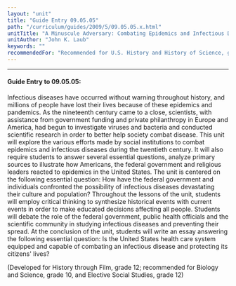 ```yaml
---
layout: "unit"
title: "Guide Entry 09.05.05"
path: "/curriculum/guides/2009/5/09.05.05.x.html"
unitTitle: "A Minuscule Adversary: Combating Epidemics and Infectious Diseases in America"
unitAuthor: "John K. Laub"
keywords: ""
recommendedFor: "Recommended for U.S. History and History of Science, grade 12; Biology, grade 10"
---
```

<body>
<hr/>
<h4>
Guide Entry to 09.05.05:
</h4>
<p>Infectious diseases have occurred without warning throughout history, and millions of people have lost their lives because of these epidemics and pandemics. As the nineteenth century came to a close, scientists, with assistance from government funding and private philanthropy in Europe and America, had begun to investigate viruses and bacteria and conducted scientific research in order to better help society combat disease. This unit will explore the various efforts made by social institutions to combat epidemics and infectious diseases during the twentieth century. It will also require students to answer several essential questions, analyze primary sources to illustrate how Americans, the federal government and religious leaders reacted to epidemics in the United States. The unit is centered on the following essential question: How have the federal government and individuals confronted the possibility of infectious diseases devastating their culture and population? Throughout the lessons of the unit, students will employ critical thinking to synthesize historical events with current events in order to make educated decisions affecting all people. Students will debate the role of the federal government, public health officials and the scientific community in studying infectious diseases and preventing their spread. At the conclusion of the unit, students will write an essay answering the following essential question: Is the United States health care system equipped and capable of combating an infectious disease and protecting its citizens' lives?</p>
<p>
(Developed for History through Film, grade 12; recommended for Biology and Science, grade 10, and Elective Social Studies, grade 12)
</p>
</body>
